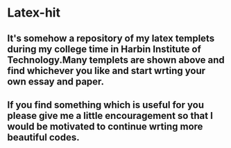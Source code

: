 # Latex-hit
It's somehow a repository of my latex templets during my college time in Harbin Institute of Technology.Many templets are shown above and find whichever you like and start wrting your own essay and paper.
-----------
If you find something which is useful for you please give me a little encouragement so that I would be motivated to continue wrting more beautiful codes.
-------
